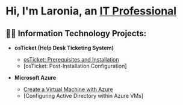 <h1>Hi, I'm Laronia, an <a href="https://linkedin.com/in/Laronia">IT Professional</a> </h1>

<h2>👨‍💻 Information Technology Projects:</h2>

- <b>osTicket (Help Desk Ticketing System)</b>
  - [osTicket: Prerequisites and Installation](https://github.com/lgnichols/osticket-prereqs)
  - [osTicket: Post-Installation Configuration]
    
- <b>Microsoft Azure</b>
  - [Create a Virtual Machine with Azure](https://github.com/lgnichols/msazure.git)
  - [Configuring Active Directory within Azure VMs]
  
  
